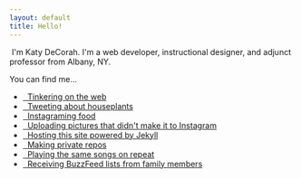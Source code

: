 ```yaml
---
layout: default
title: Hello!
---
```

<img src="http://www.gravatar.com/avatar/70632743cedc2c3d9d1f8b5ef8d7a9e7?s=300" class="profile-img pull-right" alt="">
I'm Katy DeCorah. I'm a web developer, instructional designer, and adjunct professor from Albany, NY.

You can find me&hellip;

* [<i class="icon-code">&nbsp;</i> Tinkering on the web](http://codepen.io/katydecorah/)
* [<i class="icon-twitter-sign">&nbsp;</i> Tweeting about houseplants](http://www.twitter.com/katydecorah)
* [<i class="icon-instagram">&nbsp;</i> Instagraming food](http://www.instagram.com/katydecorah)
* [<i class="icon-flickr">&nbsp;</i> Uploading pictures that didn't make it to Instagram](http://www.flickr.com/photos/91218249@N05/)
* [<i class="icon-github-sign">&nbsp;</i> Hosting this site powered by Jekyll](http://www.github.com/katydecorah)
* [<i class="icon-bitbucket-sign">&nbsp;</i> Making private repos](https://bitbucket.org/katydecorah)
* [<i class="icon-music">&nbsp;</i> Playing the same songs on repeat](http://www.rdio.com/people/katydecorah/)
* [<i class="icon-envelope">&nbsp;</i> Receiving BuzzFeed lists from family members](mailto:katydecorah@gmail.com)
